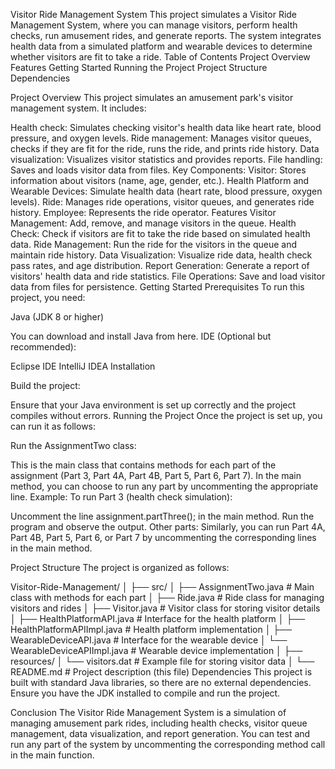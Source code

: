 Visitor Ride Management System
This project simulates a Visitor Ride Management System, where you can manage visitors, perform health checks, run amusement rides, and generate reports. The system integrates health data from a simulated platform and wearable devices to determine whether visitors are fit to take a ride.
Table of Contents
Project Overview
Features
Getting Started
Running the Project
Project Structure
Dependencies

Project Overview
This project simulates an amusement park's visitor management system. It includes:

Health check: Simulates checking visitor's health data like heart rate, blood pressure, and oxygen levels.
Ride management: Manages visitor queues, checks if they are fit for the ride, runs the ride, and prints ride history.
Data visualization: Visualizes visitor statistics and provides reports.
File handling: Saves and loads visitor data from files.
Key Components:
Visitor: Stores information about visitors (name, age, gender, etc.).
Health Platform and Wearable Devices: Simulate health data (heart rate, blood pressure, oxygen levels).
Ride: Manages ride operations, visitor queues, and generates ride history.
Employee: Represents the ride operator.
Features
Visitor Management: Add, remove, and manage visitors in the queue.
Health Check: Check if visitors are fit to take the ride based on simulated health data.
Ride Management: Run the ride for the visitors in the queue and maintain ride history.
Data Visualization: Visualize ride data, health check pass rates, and age distribution.
Report Generation: Generate a report of visitors' health data and ride statistics.
File Operations: Save and load visitor data from files for persistence.
Getting Started
Prerequisites
To run this project, you need:

Java (JDK 8 or higher)

You can download and install Java from here.
IDE (Optional but recommended):

Eclipse IDE
IntelliJ IDEA
Installation

Build the project:

Ensure that your Java environment is set up correctly and the project compiles without errors.
Running the Project
Once the project is set up, you can run it as follows:

Run the AssignmentTwo class:

This is the main class that contains methods for each part of the assignment (Part 3, Part 4A, Part 4B, Part 5, Part 6, Part 7).
In the main method, you can choose to run any part by uncommenting the appropriate line.
Example: To run Part 3 (health check simulation):

Uncomment the line assignment.partThree(); in the main method.
Run the program and observe the output.
Other parts: Similarly, you can run Part 4A, Part 4B, Part 5, Part 6, or Part 7 by uncommenting the corresponding lines in the main method.

Project Structure
The project is organized as follows:


Visitor-Ride-Management/
│
├── src/
│   ├── AssignmentTwo.java         # Main class with methods for each part
│   ├── Ride.java                  # Ride class for managing visitors and rides
│   ├── Visitor.java               # Visitor class for storing visitor details
│   ├── HealthPlatformAPI.java     # Interface for the health platform
│   ├── HealthPlatformAPIImpl.java # Health platform implementation
│   ├── WearableDeviceAPI.java     # Interface for the wearable device
│   └── WearableDeviceAPIImpl.java # Wearable device implementation
│
├── resources/
│   └── visitors.dat               # Example file for storing visitor data
│
└── README.md                      # Project description (this file)
Dependencies
This project is built with standard Java libraries, so there are no external dependencies. Ensure you have the JDK installed to compile and run the project.



Conclusion
The Visitor Ride Management System is a simulation of managing amusement park rides, including health checks, visitor queue management, data visualization, and report generation.
You can test and run any part of the system by uncommenting the corresponding method call in the main function.
